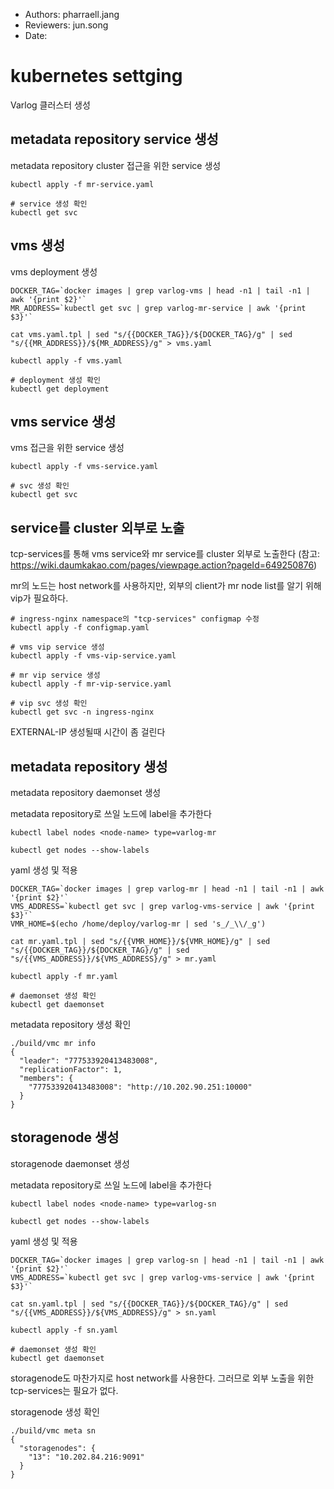 - Authors: pharraell.jang
- Reviewers: jun.song
- Date: 

# kubernetes settging
Varlog 클러스터 생성

## metadata repository service 생성
metadata repository cluster 접근을 위한 service 생성

```
kubectl apply -f mr-service.yaml

# service 생성 확인
kubectl get svc
```

## vms 생성
vms deployment 생성

```
DOCKER_TAG=`docker images | grep varlog-vms | head -n1 | tail -n1 | awk '{print $2}'`
MR_ADDRESS=`kubectl get svc | grep varlog-mr-service | awk '{print $3}'`

cat vms.yaml.tpl | sed "s/{{DOCKER_TAG}}/${DOCKER_TAG}/g" | sed "s/{{MR_ADDRESS}}/${MR_ADDRESS}/g" > vms.yaml

kubectl apply -f vms.yaml

# deployment 생성 확인
kubectl get deployment
```

## vms service 생성
vms 접근을 위한 service 생성

```
kubectl apply -f vms-service.yaml

# svc 생성 확인
kubectl get svc
```

## service를 cluster 외부로 노출
tcp-services를 통해 vms service와 mr service를 cluster 외부로 노출한다
(참고: https://wiki.daumkakao.com/pages/viewpage.action?pageId=649250876)

mr의 노드는 host network를 사용하지만, 외부의 client가 mr node list를 알기 위해 
vip가 필요하다.

```
# ingress-nginx namespace의 "tcp-services" configmap 수정
kubectl apply -f configmap.yaml

# vms vip service 생성
kubectl apply -f vms-vip-service.yaml

# mr vip service 생성
kubectl apply -f mr-vip-service.yaml

# vip svc 생성 확인
kubectl get svc -n ingress-nginx
```
EXTERNAL-IP 생성될때 시간이 좀 걸린다

## metadata repository 생성
metadata repository daemonset 생성

metadata repository로 쓰일 노드에 label을 추가한다
```
kubectl label nodes <node-name> type=varlog-mr

kubectl get nodes --show-labels
```

yaml 생성 및 적용
```
DOCKER_TAG=`docker images | grep varlog-mr | head -n1 | tail -n1 | awk '{print $2}'`
VMS_ADDRESS=`kubectl get svc | grep varlog-vms-service | awk '{print $3}'`
VMR_HOME=$(echo /home/deploy/varlog-mr | sed 's_/_\\/_g')

cat mr.yaml.tpl | sed "s/{{VMR_HOME}}/${VMR_HOME}/g" | sed "s/{{DOCKER_TAG}}/${DOCKER_TAG}/g" | sed "s/{{VMS_ADDRESS}}/${VMS_ADDRESS}/g" > mr.yaml

kubectl apply -f mr.yaml

# daemonset 생성 확인
kubectl get daemonset
```

metadata repository 생성 확인
```
./build/vmc mr info
{
  "leader": "777533920413483008",
  "replicationFactor": 1,
  "members": {
    "777533920413483008": "http://10.202.90.251:10000"
  }
}
```

## storagenode 생성
storagenode daemonset 생성

metadata repository로 쓰일 노드에 label을 추가한다
```
kubectl label nodes <node-name> type=varlog-sn

kubectl get nodes --show-labels
```

yaml 생성 및 적용
```
DOCKER_TAG=`docker images | grep varlog-sn | head -n1 | tail -n1 | awk '{print $2}'`
VMS_ADDRESS=`kubectl get svc | grep varlog-vms-service | awk '{print $3}'`

cat sn.yaml.tpl | sed "s/{{DOCKER_TAG}}/${DOCKER_TAG}/g" | sed "s/{{VMS_ADDRESS}}/${VMS_ADDRESS}/g" > sn.yaml

kubectl apply -f sn.yaml

# daemonset 생성 확인
kubectl get daemonset
```
storagenode도 마찬가지로 host network를 사용한다.
그러므로 외부 노출을 위한 tcp-services는 필요가 없다.

storagenode 생성 확인
```
./build/vmc meta sn
{
  "storagenodes": {
    "13": "10.202.84.216:9091"
  }
}
```
